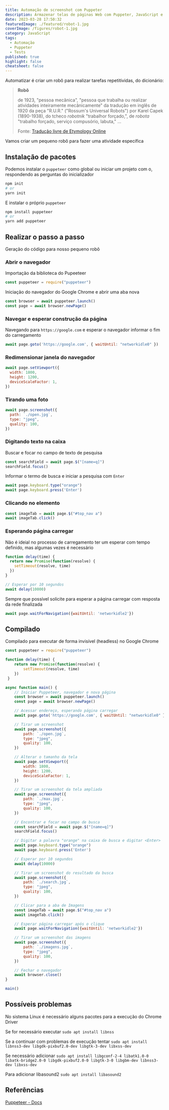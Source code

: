 ```yaml
---
title: Automação de screenshot com Puppeter
description: Armazenar telas de páginas Web com Puppeter, JavaScript e NodeJS
date: 2023-03-28 17:50:32
featuredImage: ./featured/robot-1.jpg
coverImage: /figures/robot-1.jpg
category: JavaScript
tags:
  - Automação
  - Puppeter
  - Tests
published: true
highlight: false
cheatsheet: false
---
```


Automatizar é criar um robô para realizar tarefas repetitividas, do dicionário:

> **Robô**
>
> de 1923, "pessoa mecânica", "pessoa que trabalha ou realizar atividades inteiramente mecânicamente" da tradução em inglês de 1920 da peça "R.U.R." ("Rossum's Universal Robots") por Karel Capek (1890-1938), do tcheco *robotnik* "trabalhor forçado,", de *robota* "trabalho forçado, serviço compusório, labuta," ...
>
> Fonte: [Tradução livre de Etymology Online](https://www.etymonline.com/search?q=robot)

Vamos criar um pequeno robô para fazer uma atividade específica

## Instalação de pacotes

Podemos instalar o `puppeteer` como global ou iniciar um projeto com o, respondendo as perguntas do inicializador

```bash
npm init
# or 
yarn init
```

E instalar o próprio `puppeteer`

```bash
npm install puppeteer
# or 
yarn add puppeteer
```

## Realizar o passo a passo

Geração do código para nosso pequeno robô

### Abrir o navegador

Importação da biblioteca do Pupeeteer

```javascript
const puppeteer = require("puppeteer")
```

Iniciação do navegador do Google Chrome e abrir uma aba nova

```javascript
const browser = await puppeteer.launch()
const page = await browser.newPage()
```

### Navegar e esperar construção da página

Navegando para `https://google.com` e esperar o navegador informar o fim do carregamento

```javascript
await page.goto('https://google.com', { waitUntil: "networkidle0" })
```

### Redimensionar janela do navegador

```javascript
await page.setViewport({
  width: 1800,
  height: 1200,
  deviceScaleFactor: 1,
})
```

### Tirando uma foto

```javascript
await page.screenshot({
  path: `./open.jpg`,
  type: "jpeg",
  quality: 100,
})
```

### Digitando texto na caixa

Buscar e focar no campo de texto de pesquisa

```javascript
const searchField = await page.$("[name=q]")
searchField.focus()
```

Informar o termo de busca e iniciar a pesquisa com `Enter`

```javascript
await page.keyboard.type("orange")
await page.keyboard.press('Enter')
```

### Clicando no elemento

```javascript
const imageTab = await page.$("#top_nav a")
await imageTab.click()
```

### Esperando página carregar 

Não é ideial no processo de carregamento ter um esperar com tempo definido, mas algumas vezes é necessário

```javascript
function delay(time) {
  return new Promise(function(resolve) { 
    setTimeout(resolve, time)
  })
}

// Esperar por 10 segundos
await delay(10000)
```

Sempre que possível solicite para esperar a página carregar com resposta da rede finalizada

```javascript
await page.waitForNavigation({waitUntil: 'networkidle2'})
```

## Compilado

Compilado para executar de forma invisível (headless) no Google Chrome

```javascript
const puppeteer = require("puppeteer")

function delay(time) {
    return new Promise(function(resolve) { 
        setTimeout(resolve, time)
    })
 }

async function main() {
    // Iniciar Puppeteer, navegador e nova página
    const browser = await puppeteer.launch()
    const page = await browser.newPage()

    // Acessar endereço, esperando página carregar
    await page.goto('https://google.com', { waitUntil: "networkidle0" })

    // Tirar um screenshot
    await page.screenshot({
        path: `./open.jpg`,
        type: "jpeg",
        quality: 100,
    })

    // Alterar o tamanho da tela
    await page.setViewport({
        width: 1800,
        height: 1200,
        deviceScaleFactor: 1,
    })

    // Tirar um screenshot da tela ampliada
    await page.screenshot({
        path: `./max.jpg`,
        type: "jpeg",
        quality: 100,
    })

    // Encontrar e focar no campo de busca
    const searchField = await page.$("[name=q]")
    searchField.focus()

    // Digitar a palavra "orange" na caixa de busca e digitar <Enter>
    await page.keyboard.type("orange")
    await page.keyboard.press('Enter')

    // Esperar por 10 segundos
    await delay(10000)

    // Tirar um screenshot do resultado da busca
    await page.screenshot({
        path: `./search.jpg`,
        type: "jpeg",
        quality: 100,
    })

    // Clicar para a aba de Imagens
    const imageTab = await page.$("#top_nav a")
    await imageTab.click()

    // Esperar página carregar após o clique
    await page.waitForNavigation({waitUntil: 'networkidle2'})

    // Tirar um screenshot das imagens
    await page.screenshot({
        path: `./imagens.jpg`,
        type: "jpeg",
        quality: 100,
    })    

    // Fechar o navegador
    await browser.close()
}

main()
```

## Possíveis problemas

No sistema Linux é necessário alguns pacotes para a execução do Chrome Driver 

Se for necessário executar ```sudo apt install libnss```

Se a continuar com problemas de execução tentar ```sudo apt install libnss3-dev libgdk-pixbuf2.0-dev libgtk-3-dev libxss-dev```

Se necessário adicionar ```sudo apt install libgconf-2-4 libatk1.0-0 libatk-bridge2.0-0 libgdk-pixbuf2.0-0 libgtk-3-0 libgbm-dev libnss3-dev libxss-dev```

Para adicionar libasound2  ```sudo apt install libasound2```

## Referências

[Puppeteer - Docs](https://pptr.dev/)
